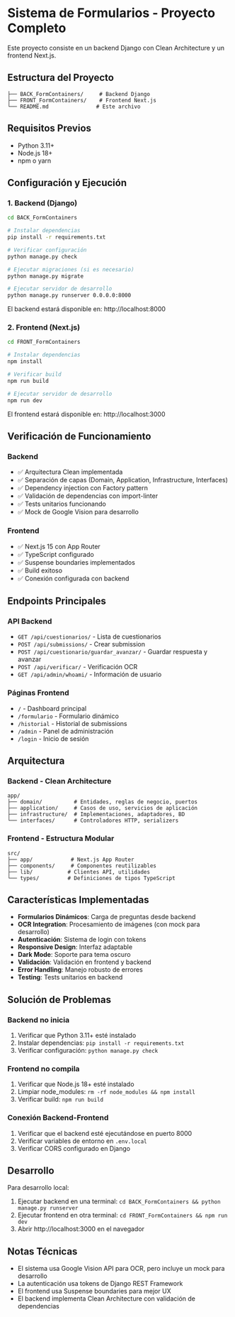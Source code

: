 # Sistema de Formularios - Proyecto Completo

Este proyecto consiste en un backend Django con Clean Architecture y un frontend Next.js.

## Estructura del Proyecto

```
├── BACK_FormContainers/     # Backend Django
├── FRONT_FormContainers/    # Frontend Next.js
└── README.md               # Este archivo
```

## Requisitos Previos

- Python 3.11+
- Node.js 18+
- npm o yarn

## Configuración y Ejecución

### 1. Backend (Django)

```bash
cd BACK_FormContainers

# Instalar dependencias
pip install -r requirements.txt

# Verificar configuración
python manage.py check

# Ejecutar migraciones (si es necesario)
python manage.py migrate

# Ejecutar servidor de desarrollo
python manage.py runserver 0.0.0.0:8000
```

El backend estará disponible en: http://localhost:8000

### 2. Frontend (Next.js)

```bash
cd FRONT_FormContainers

# Instalar dependencias
npm install

# Verificar build
npm run build

# Ejecutar servidor de desarrollo
npm run dev
```

El frontend estará disponible en: http://localhost:3000

## Verificación de Funcionamiento

### Backend
- ✅ Arquitectura Clean implementada
- ✅ Separación de capas (Domain, Application, Infrastructure, Interfaces)
- ✅ Dependency injection con Factory pattern
- ✅ Validación de dependencias con import-linter
- ✅ Tests unitarios funcionando
- ✅ Mock de Google Vision para desarrollo

### Frontend
- ✅ Next.js 15 con App Router
- ✅ TypeScript configurado
- ✅ Suspense boundaries implementados
- ✅ Build exitoso
- ✅ Conexión configurada con backend

## Endpoints Principales

### API Backend
- `GET /api/cuestionarios/` - Lista de cuestionarios
- `POST /api/submissions/` - Crear submission
- `POST /api/cuestionario/guardar_avanzar/` - Guardar respuesta y avanzar
- `POST /api/verificar/` - Verificación OCR
- `GET /api/admin/whoami/` - Información de usuario

### Páginas Frontend
- `/` - Dashboard principal
- `/formulario` - Formulario dinámico
- `/historial` - Historial de submissions
- `/admin` - Panel de administración
- `/login` - Inicio de sesión

## Arquitectura

### Backend - Clean Architecture
```
app/
├── domain/          # Entidades, reglas de negocio, puertos
├── application/     # Casos de uso, servicios de aplicación
├── infrastructure/  # Implementaciones, adaptadores, BD
└── interfaces/      # Controladores HTTP, serializers
```

### Frontend - Estructura Modular
```
src/
├── app/            # Next.js App Router
├── components/     # Componentes reutilizables
├── lib/           # Clientes API, utilidades
└── types/         # Definiciones de tipos TypeScript
```

## Características Implementadas

- **Formularios Dinámicos**: Carga de preguntas desde backend
- **OCR Integration**: Procesamiento de imágenes (con mock para desarrollo)
- **Autenticación**: Sistema de login con tokens
- **Responsive Design**: Interfaz adaptable
- **Dark Mode**: Soporte para tema oscuro
- **Validación**: Validación en frontend y backend
- **Error Handling**: Manejo robusto de errores
- **Testing**: Tests unitarios en backend

## Solución de Problemas

### Backend no inicia
1. Verificar que Python 3.11+ esté instalado
2. Instalar dependencias: `pip install -r requirements.txt`
3. Verificar configuración: `python manage.py check`

### Frontend no compila
1. Verificar que Node.js 18+ esté instalado
2. Limpiar node_modules: `rm -rf node_modules && npm install`
3. Verificar build: `npm run build`

### Conexión Backend-Frontend
1. Verificar que el backend esté ejecutándose en puerto 8000
2. Verificar variables de entorno en `.env.local`
3. Verificar CORS configurado en Django

## Desarrollo

Para desarrollo local:

1. Ejecutar backend en una terminal: `cd BACK_FormContainers && python manage.py runserver`
2. Ejecutar frontend en otra terminal: `cd FRONT_FormContainers && npm run dev`
3. Abrir http://localhost:3000 en el navegador

## Notas Técnicas

- El sistema usa Google Vision API para OCR, pero incluye un mock para desarrollo
- La autenticación usa tokens de Django REST Framework
- El frontend usa Suspense boundaries para mejor UX
- El backend implementa Clean Architecture con validación de dependencias